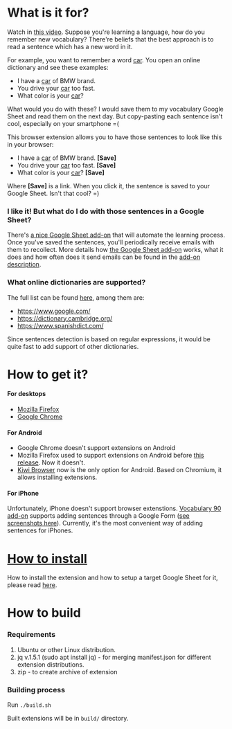 # What is it for?
Watch in [this video](https://www.youtube.com/watch?v=KGMwl8s3xDk).
Suppose you're learning a language, how do you remember new vocabulary? There're beliefs that the best approach is to read a sentence which has a new word in it. 

For example, you want to remember a word <ins>car</ins>. You open an online dictionary and see these examples:
* I have a <ins>car</ins> of BMW brand.
* You drive your <ins>car</ins> too fast.
* What color is your <ins>car</ins>?

What would you do with these? I would save them to my vocabulary Google Sheet and read them on the next day. But copy-pasting each sentence isn't cool, especially on your smartphone =(

This browser extension allows you to have those sentences to look like this in your browser:
* I have a <ins>car</ins> of BMW brand. **[Save]**
* You drive your <ins>car</ins> too fast. **[Save]**
* What color is your <ins>car</ins>? **[Save]**

Where **[Save]** is a link. When you click it, the sentence is saved to your Google Sheet. Isn't that cool? =)

### I like it! But what do I do with those sentences in a Google Sheet?
There's [a nice Google Sheet add-on](https://gsuite.google.com/marketplace/app/vocabulary_90/637385062408) that will automate the learning process. Once you've saved the sentences, you'll periodically receive emails with them to recollect. More details how [the Google Sheet add-on](https://gsuite.google.com/marketplace/app/vocabulary_90/637385062408) works, what it does and how often does it send emails can be found in the [add-on description](https://gsuite.google.com/marketplace/app/vocabulary_90/637385062408).

### What online dictionaries are supported?
The full list can be found [here](https://github.com/fertkir/vocabulary-to-google-sheet/blob/main/common/sites-settings.js), among them are:
* https://www.google.com/
* https://dictionary.cambridge.org/
* https://www.spanishdict.com/

Since sentences detection is based on regular expressions, it would be quite fast to add support of other dictionaries.

# How to get it?
#### For desktops
* [Mozilla Firefox](https://addons.mozilla.org/en-US/firefox/addon/vocabulary-to-google-sheet/)
* [Google Chrome](https://chrome.google.com/webstore/detail/vocabulary-to-google-shee/iihhhbkpnemncnmefhffhfiecmilppnf)

#### For Android
* Google Chrome doesn't support extensions on Android
* Mozilla Firefox used to support extensions on Android before [this release](https://blog.mozilla.org/blog/2020/08/25/introducing-a-new-firefox-for-android-experience/). Now it doesn't.
* [Kiwi Browser](https://play.google.com/store/apps/details?id=com.kiwibrowser.browser) now is the only option for Android. Based on Chromium, it allows installing extensions.

#### For iPhone
Unfortunately, iPhone doesn't support browser extenstions. [Vocabulary 90 add-on](https://gsuite.google.com/marketplace/app/vocabulary_90/637385062408) supports adding sentences through a Google Form ([see screenshots here](https://gsuite.google.com/marketplace/app/vocabulary_90/637385062408)). Currently, it's the most convenient way of adding sentences for iPhones.

# [How to install](https://github.com/fertkir/vocabulary-to-google-sheet/wiki/How-to-install)
How to install the extension and how to setup a target Google Sheet for it, please read [here](https://github.com/fertkir/vocabulary-to-google-sheet/wiki/How-to-install).

# How to build
### Requirements
1. Ubuntu or other Linux distribution.
2. jq v.1.5.1 (sudo apt install jq) - for merging manifest.json for different extension distributions.
3. zip - to create archive of extension

### Building process
Run `./build.sh`

Built extensions will be in `build/` directory.
